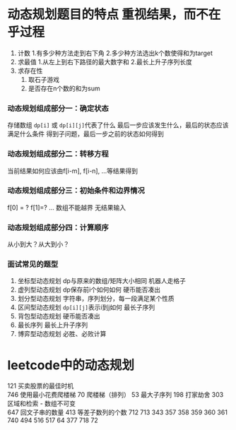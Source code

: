 # 动态规划题目的特点 重视结果，而不在乎过程
1. 计数
   1.有多少种方法走到右下角
   2.多少种方法选出k个数使得和为target
2. 求最值
   1.从左上到右下路径的最大数字和
   2.最长上升子序列长度
3. 求存在性
   1. 取石子游戏
   2. 是否存在n个数的和为sum

### 动态规划组成部分一：确定状态
存储数组 `dp[i]` 或 `dp[i][j]`代表了什么
最后一步应该发生什么，最后的状态应该满足什么条件
得到子问题，最后一步之前的状态如何得到

### 动态规划组成部分二：转移方程
当前结果如何应该由f[i-m], f[i-n], ...等结果得到

### 动态规划组成部分三：初始条件和边界情况
f[0] = ? f[1]=? ...
数组不能越界
无结果输入

### 动态规划组成部分四：计算顺序
从小到大？从大到小？

### 面试常见的题型
1. 坐标型动态规划
   dp与原来的数组/矩阵大小相同
   机器人走格子
2. 虚列型动态规划
   dp保存前i个如何如何
   硬币能否凑出
3. 划分型动态规划
   字符串，序列划分，每一段满足某个性质
4. 区间型动态规划
   `dp[i][j]`表示i到j如何
   最长子序列
5. 背包型动态规划
   硬币能否凑出
6. 最长序列
   最长上升子序列
7. 博弈型动态规划
   必胜、必败计算

# leetcode中的动态规划
121 买卖股票的最佳时机  
746 使用最小花费爬楼梯 
70 爬楼梯（排列）
53 最大子序列
198 打家劫舍
303 区域和检索 - 数组不可变  
647 回文子串的数量
413 等差子数列的个数
712 
713
343
357
358
359
360
361
740
494
516
517
64
377
718
72
